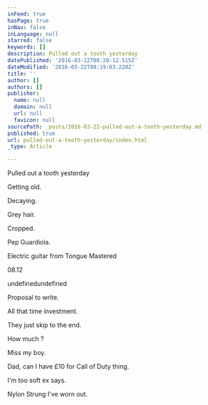 ```yaml
---
inFeed: true
hasPage: true
inNav: false
inLanguage: null
starred: false
keywords: []
description: Pulled out a tooth yesterday
datePublished: '2016-03-22T08:20:12.515Z'
dateModified: '2016-03-22T08:19:03.220Z'
title: ''
author: []
authors: []
publisher:
  name: null
  domain: null
  url: null
  favicon: null
sourcePath: _posts/2016-03-22-pulled-out-a-tooth-yesterday.md
published: true
url: pulled-out-a-tooth-yesterday/index.html
_type: Article

---
```

Pulled out a tooth yesterday

Getting old.

Decaying.

Grey hair.

Cropped.

Pep Guardiola.

Electric guitar from Tongue Mastered

08.12

undefinedundefined

Proposal to write.

All that time investment.

They just skip to the end.

How much ?

Miss my boy.

Dad, can I have £10 for Call of Duty thing.

I'm too soft ex says.

Nylon Strung I've worn out.